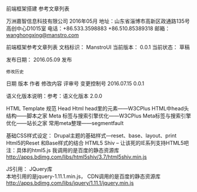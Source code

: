 
前端框架搭建
参考文章列表

万洲嘉智信息科技有限公司 2016年05月
地址：山东省淄博市高新区政通路135号高创中心D1015室
电话：+86.533.3598883  +86.510.85389318
邮箱：wanghongxing@manstro.com




前端框架参考文章列表
文档标识：
ManstroUI
当前版本：
0.0.1
当前状态：
草稿

发布日期：
2016.05.09
发布

    修改历史
日期
版本
作者
修改内容
评审号
变更控制号
2016.07.15
0.0.1


语义化版本说明：参考：语义化版本 2.0.0

HTML Template 规范    Head
Html head里的元素——W3CPlus
HTML中head头结构——脚本之家
Meta 标签与搜索引擎优化——W3CPlus
Meta标签与搜索引擎优化——站长之家
常用meta整理——segmentfault



基础CSS样式设定：
Drupal主题的基础样式—reset、base、layout、print 
Html5的Reset 和Base样式的结合 
HTML5 Shiv – 让该死的IE系列支持HTML5吧
注：具体的html5.js 我调用的是百度的静态资源库
http://apps.bdimg.com/libs/html5shiv/3.7/html5shiv.min.js 



JS引用：
JQuery库  
本地引用的是jquery-1.11.1.min.js，
CDN调用的是百度的静态资源库 http://apps.bdimg.com/libs/jquery/1.11.1/jquery.min.js  



